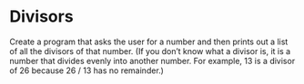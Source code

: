 # Divisors

 Create a program that asks the user for a number and then prints out a list of all the divisors of that number.
 (If you don’t know what a divisor is, it is a number that divides evenly into another number.
 For example, 13 is a divisor of 26 because 26 / 13 has no remainder.)
